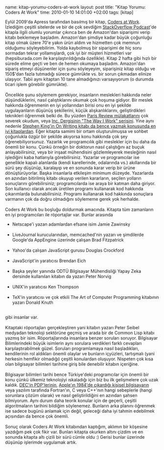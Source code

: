 name: kitap-yorumu-coders-at-work
layout: post
title: "Kitap Yorumu: Coders At Work"
time: 2010-01-10 14:01:00 +02:00
tags: [kitap]

Eylül 2009'da Apress tarafından basılmış bir kitap, <a href="http://www.amazon.com/Coders-at-Work-Peter-Seibel/dp/1430219483">Coders at Work</a>. İzlediğim çeşitli sitelerde ve bir de çok sevdiğim <a href="http://blog.stackoverflow.com/2009/09/podcast-69/">StackOverflow Podcast</a>'de kitapla ilgili olumlu yorumlar çıkınca ben de Amazon'dan siparişimi verip kitabı beklemeye başladım. Amazon'dan şimdiye kadar büyük çoğunluğu kitap olmak üzere 70'e yakın ürün aldım ve hizmetten çok memnun olduğumu söyleyebilirim. Yolda kaybolmuş bir siparişimi de hiç soru sormadan tekrar yollamışlardı, çok iyi bir müşteri hizmetleri var (hepsiburada.com ile karşılaştırıldığında özellikle). Kitap 2 hafta gibi hızlı bir sürede elime geçti ve ben de hemen okumaya başladım. Amazon'dan sipariş etmeyi düşünenler için şunu söyleyeyim, siparişiniz kitap olduğu ve 150$'dan fazla tutmadığı sürece gümrükte vs. bir sorun çıkmadan elinize ulaşıyor. Tabii aynı kitaptan 10 tane almadığınızı varsayıyorum (o durumda ticari işlem görebilir gümrükte).<br /><br />Öncelikle şunu söylemem gerekiyor, insanların meslekleri hakkında neler düşündüklerini, nasıl çalıştıklarını okumak çok hoşuma gidiyor. Bir meslek hakkında öğrenmenin en iyi yollarından birisi onu en iyi şekilde uygulayanların düşünüş şekillerini, küçük alışkanlıklarını, geliştirdikleri teknikleri öğrenmek belki de. Bu yüzden <a href="http://www.amazon.com/Paris-Review-Interviews-Vols-1-4/dp/0312429169/">Paris Review mülakatlarını</a> çok severek okudum, veya <a href="http://www.inc.com/magazine/20091101/the-way-i-work-jason-fried-of-37signals.html">Inc. Dergisinin "The Way I Work" serisini</a>. Yine aynı nedenle <a href="http://www.amazon.com/Writing-Stephen-King/dp/0743455967/">Stephen King'in On Writing kitabı da bence yazmak konusunda en iyi kitaplardan</a>. Eğer kitapta samimi bir ortam oluşturulmuşsa ve sohbet çoğunlukla özgür bir şekilde akıyorsa konu hakkında çok şey öğrenebiliyorsunuz. Yazarlık ve programcılık gibi meslekler için bu daha da önemli bir konu. Çünkü örneğin bir doktorun nasıl çalıştığını az buçuk anlayabilirsiniz, veya bir inşaat mühendisini gözlemleyerek mesleğinin nasıl işlediğini kaba hatlarıyla görebilirsiniz. Yazarlar ve programcılar ise genellikle kapalı alanlarda (kendi karellerinde, odalarında vs.) akıllarında bir sürü şey düşünüp, karalayıp ve en sonunda karar verip bir ürüne dönüştürüyorlar. Başka insanlarla etkileşim minimum düzeyde. Yazarlarda en azından bitirilmiş kitabı okuyup verilen kararların, seçilen yolların sonuçlarını görebilirsiniz; programcılarda ise araya bir katman daha giriyor. Son kullanıcı olarak ancak üretilen programı kullanarak kod hakkında çıkarımlarda bulunabilirsiniz. Programı kullanarak kod hakkında sonuçlara varmanın çok da doğru olmadığını söylememe gerek yok herhalde.<br /><br />Coders At Work bu boşluğu doldurmak amacında. Kitapta tüm zamanların en iyi programcıları ile röportajlar var. Bunlar arasında<br /><ul><li>Netscape'i yazan adamlardan efsane isim Jamie Zawinsky</li><br /><li>LiveJournal kurucularından, memcached'nin yazarı ve şimdilerde Google'da AppEngine üzerinde çalışan Brad Fitzpatrick</li><br /><li>Yahoo'da çalışan JavaScript gurusu Douglas Crockford</li><br /><li>JavaScript'in yaratıcısı Brendan Eich</li><br /><li>Başka şeyler yanında ODTÜ Bilgisayar Mühendisliği Yapay Zeka dersinde kullanılan kitabın da yazarı Peter Norvig</li><br /><li>UNIX'in yaratıcısı Ken Thompson</li><br /><li>TeX'in yaratıcısı ve çok etkili The Art of Computer Programming kitabının yazarı Donald Knuth</li></ul><br />gibi insanlar var.<br /><br />Kitaptaki röportajları gerçekleştiren yani kitabın yazarı Peter Seibel medyadan teknoloji sektörüne geçmiş ve arada bir de Common Lisp kitabı yazmış bir isim. Röportajlarında insanlara benzer soruları soruyor. Bilgisayar Bilimlerindeki büyük isimlerin aynı sorulara verdikleri farklı cevapları karşılaştırabilmek güzel. Soruları programlamaya nasıl başladıkları, kendilerinin rol aldıkları önemli olaylar ve bunların içyüzleri, tartışmalı (yani herkesin hemfikir olmadığı) çeşitli konulardan oluşuyor. Nispeten çok kısa olan bilgisayar bilimleri tarihine giriş bile denebilir kitabın içeriğine.<br /><br />Bilgisayar bilimleri tarihi bence Türkiye'deki programcılar için önemli bir konu çünkü ülkemiz teknolojiyi ıskaladığı için biz bu ilk gelişmelere çok uzak kaldık. <a href="http://en.wikipedia.org/wiki/Programmed_Data_Processor">DEC'in PDP'lerinin</a>, <a href="http://www.youtube.com/watch?v=OYecfV3ubP8&feature=related">Apple'ın 1984'de çıkardığı kişisel bilgisayarın</a> veya yazılım tarafında Fortran'ın, C veya C++'nın hangi sebeplerle (hangi sorunlara çözüm olarak) ve nasıl geliştirildiğini en azından şahsen bilmiyorum. Aynı durum daha teorik konular için de geçerli, çeşitli algoritmaların tarihini bildiğim söylenemez. Bunların arka planını öğrenmek ise sadece bugünü anlamak için değil, geleceği daha iyi tahmin edebilmek açısından da bence çok önemli.<br /><br />Sonuç olarak Coders At Work kitabından kaptığım, aklımın bir köşesine yazdığım pek çok fikir var. Bunları kitapta okurken altını çizdim ve en sonunda kitapta altı çizili bir sürü cümle oldu :) Gerisi bunlar üzerinde düşünüp işlerimde uygulamak artık.
